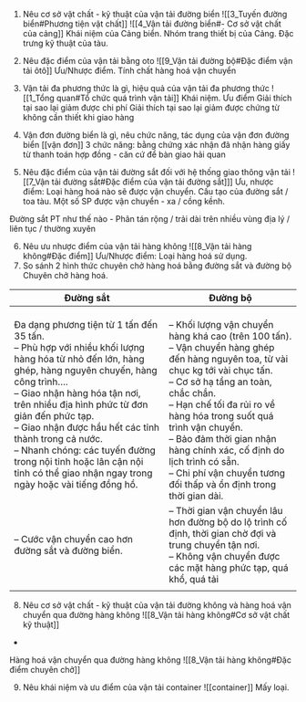 1. Nêu cơ sở vật chất - kỹ thuật của vận tải đường biển
![[3_Tuyến đường biển#Phương tiện vật chất]]
![[4_Vận tải đường biển#- Cơ sở vật chất của cảng]]
Khái niệm của Cảng biển.
Nhóm trang thiết bị của Cảng.
Đặc trưng kỹ thuật của tàu.

2. Nêu đặc điểm của vận tải bằng oto 
![[9_Vận tải đường bộ#Đặc điểm vận tải ôtô]]
Ưu/Nhược điểm.
Tính chất hàng hoá vận chuyển

3. Vận tải đa phương thức là gì, hiệu quả của vận tải đa phương thức
![[1_Tổng quan#Tổ chức quá trình vận tải]]
Khái niệm.
Ưu điểm
Giải thích tại sao lại giảm được chi phí
Giải thích tại sao lại giảm được chứng từ không cần thiết khi giao hàng

4. Vận đơn đường biển là gì, nêu chức năng, tác dụng của vận đơn đường biển
[[vận đơn]]
3 chức năng:
bằng chứng xác nhận đã nhận hàng
giấy từ thanh toán
hợp đồng - căn cứ để bàn giao hải quan

5. Nêu đặc điểm của vận tải đường sắt đối với hệ thống giao thông vận tải
![[7_Vận tải đường sắt#Đặc điểm của vận tải đường sắt]]]
Ưu, nhược điểm:
Loại hàng hoá nào sẽ được vận chuyển.
Cấu tạo của đường sắt / toa tàu.
Một số SP được vận chuyển - xa / cồng kềnh.

Đường sắt PT như thế nào - Phân tán rộng / trải dài trên nhiều vùng địa lý / liên tục / thường xuyên

6. Nêu ưu nhược điểm của vận tải hàng không
![[8_Vận tải hàng không#Đặc điểm]]
Ưu/Nhược điểm:
Loại hàng hoá sử dụng.
7. So sánh 2 hình thức chuyên chở hàng hoá bằng đường sắt và đường bộ
   Chuyên chở hàng hoá.

| Đường sắt                                                                                                                                                                                                                                                                                                                                                                                                                                  | Đường bộ                                                                                                                                                                                                                                                                                                                                                                                                           |
| ------------------------------------------------------------------------------------------------------------------------------------------------------------------------------------------------------------------------------------------------------------------------------------------------------------------------------------------------------------------------------------------------------------------------------------------ | ------------------------------------------------------------------------------------------------------------------------------------------------------------------------------------------------------------------------------------------------------------------------------------------------------------------------------------------------------------------------------------------------------------------ |
| Đa dạng phương tiện từ 1 tấn đến 35 tấn.  <br>– Phù hợp với nhiều khối lượng hàng hóa từ nhỏ đến lớn, hàng ghép, hàng nguyên chuyến, hàng công trình….  <br>– Giao nhận hàng hóa tận nơi, trên nhiều địa hình phức từ đơn giản đến phức tạp.  <br>– Giao nhận được hầu hết các tỉnh thành trong cả nước.  <br>– Nhanh chóng: các tuyến đường trong nội tỉnh hoặc lân cận nội tỉnh có thể giao nhận ngay trong ngày hoặc vài tiếng đồng hồ. | <br>– Khối lượng vận chuyển hàng khá cao (trên 100 tấn).  <br>– Vận chuyển hàng ghép đến hàng nguyên toa, từ vài chục kg tới vài chục tấn.  <br>– Cơ sở hạ tầng an toàn, chắc chắn.  <br>– Hạn chế tối đa rủi ro về hàng hóa trong suốt quá trình vận chuyển.  <br>– Bảo đảm thời gian nhận hàng chính xác, cố định do lịch trình có sẵn.  <br>– Chi phí vận chuyển tương đối thấp và ổn định trong thời gian dài. |
| – Cước vận chuyển cao hơn đường sắt và đường biển.                                                                                                                                                                                                                                                                                                                                                                                         | – Thời gian vận chuyển lâu hơn đường bộ do lộ trình cố định, thời gian chờ đợi và trung chuyển tận nơi.  <br>– Không vận chuyển được các mặt hàng phức tạp, quá khổ, quá tải                                                                                                                                                                                                                                       |
|                                                                                                                                                                                                                                                                                                                                                                                                                                            |                                                                                                                                                                                                                                                                                                                                                                                                                    |
8. Nêu cơ sở vật chất - kỹ thuật của vận tải đường không và hàng hoá vận chuyển qua đường hàng không
![[8_Vận tải hàng không#Cơ sở vật chất kỹ thuật]] 
+
Hàng hoá vận chuyển qua đường hàng không ![[8_Vận tải hàng không#Đặc điểm chuyên chở]]

9. Nêu khái niệm và ưu điểm của vận tải container
![[container]]
Mấy loại.